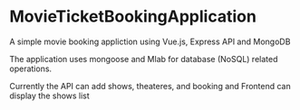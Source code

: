 # MovieTicketBookingApplication
A simple movie booking appliction using Vue.js, Express API and MongoDB

The application uses mongoose and Mlab for database (NoSQL) related operations. 

Currently the API can add shows, theateres, and booking
and Frontend can display the shows list 
